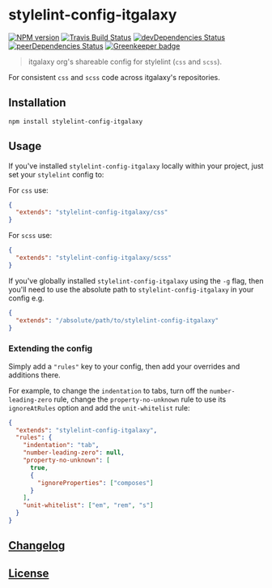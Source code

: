 # stylelint-config-itgalaxy

[![NPM version](https://img.shields.io/npm/v/stylelint-config-itgalaxy.svg)](https://www.npmjs.org/package/stylelint-config-itgalaxy)
[![Travis Build Status](https://img.shields.io/travis/itgalaxy/stylelint-config-itgalaxy/master.svg?label=build)](https://travis-ci.org/itgalaxy/stylelint-config-itgalaxy)
[![devDependencies Status](https://david-dm.org/itgalaxy/stylelint-config-itgalaxy/dev-status.svg)](https://david-dm.org/itgalaxy/stylelint-config-itgalaxy?type=dev)
[![peerDependencies Status](https://david-dm.org/itgalaxy/stylelint-config-itgalaxy/peer-status.svg)](https://david-dm.org/itgalaxy/stylelint-config-itgalaxy?type=peer)
[![Greenkeeper badge](https://badges.greenkeeper.io/itgalaxy/stylelint-config-itgalaxy.svg)](https://greenkeeper.io)

> itgalaxy org's shareable config for stylelint (`css` and `scss`).

For consistent `css` and `scss` code across itgalaxy's repositories.

## Installation

```shell
npm install stylelint-config-itgalaxy
```

## Usage

If you've installed `stylelint-config-itgalaxy` locally within your project,
just set your `stylelint` config to:

For `css` use:

```json
{
  "extends": "stylelint-config-itgalaxy/css"
}
```

For `scss` use:

```json
{
  "extends": "stylelint-config-itgalaxy/scss"
}
```

If you've globally installed `stylelint-config-itgalaxy` using the `-g` flag,
then you'll need to use the absolute path to `stylelint-config-itgalaxy` in your
config e.g.

```json
{
  "extends": "/absolute/path/to/stylelint-config-itgalaxy"
}
```

### Extending the config

Simply add a `"rules"` key to your config, then add your overrides and additions
there.

For example, to change the `indentation` to tabs, turn off the
`number-leading-zero` rule, change the `property-no-unknown` rule to use its
`ignoreAtRules` option and add the `unit-whitelist` rule:

```json
{
  "extends": "stylelint-config-itgalaxy",
  "rules": {
    "indentation": "tab",
    "number-leading-zero": null,
    "property-no-unknown": [
      true,
      {
        "ignoreProperties": ["composes"]
      }
    ],
    "unit-whitelist": ["em", "rem", "s"]
  }
}
```

## [Changelog](CHANGELOG.md)

## [License](LICENSE)
